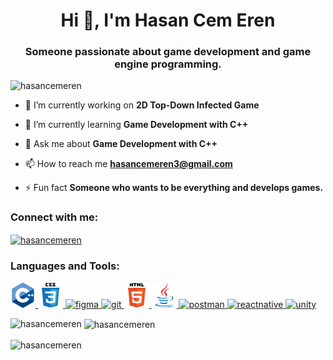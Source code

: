 <h1 align="center">Hi 👋, I'm Hasan Cem Eren</h1>
<h3 align="center">Someone passionate about game development and game engine programming.</h3>

<p align="left"> <img src="https://komarev.com/ghpvc/?username=hasancemeren&label=Profile%20views&color=0e75b6&style=flat" alt="hasancemeren" /> </p>

- 🔭 I’m currently working on **2D Top-Down Infected Game**

- 🌱 I’m currently learning **Game Development with C++**

- 💬 Ask me about **Game Development with C++**

- 📫 How to reach me **hasancemeren3@gmail.com**

- ⚡ Fun fact **Someone who wants to be everything and develops games.**

<h3 align="left">Connect with me:</h3>
<p align="left">
<a href="https://linkedin.com/in/hasancemeren" target="blank"><img align="center" src="https://raw.githubusercontent.com/rahuldkjain/github-profile-readme-generator/master/src/images/icons/Social/linked-in-alt.svg" alt="hasancemeren" height="30" width="40" /></a>
</p>

<h3 align="left">Languages and Tools:</h3>
<p align="left"> <a href="https://www.w3schools.com/cpp/" target="_blank" rel="noreferrer"> <img src="https://raw.githubusercontent.com/devicons/devicon/master/icons/cplusplus/cplusplus-original.svg" alt="cplusplus" width="40" height="40"/> </a> <a href="https://www.w3schools.com/css/" target="_blank" rel="noreferrer"> <img src="https://raw.githubusercontent.com/devicons/devicon/master/icons/css3/css3-original-wordmark.svg" alt="css3" width="40" height="40"/> </a> <a href="https://www.figma.com/" target="_blank" rel="noreferrer"> <img src="https://www.vectorlogo.zone/logos/figma/figma-icon.svg" alt="figma" width="40" height="40"/> </a> <a href="https://git-scm.com/" target="_blank" rel="noreferrer"> <img src="https://www.vectorlogo.zone/logos/git-scm/git-scm-icon.svg" alt="git" width="40" height="40"/> </a> <a href="https://www.w3.org/html/" target="_blank" rel="noreferrer"> <img src="https://raw.githubusercontent.com/devicons/devicon/master/icons/html5/html5-original-wordmark.svg" alt="html5" width="40" height="40"/> </a> <a href="https://www.java.com" target="_blank" rel="noreferrer"> <img src="https://raw.githubusercontent.com/devicons/devicon/master/icons/java/java-original.svg" alt="java" width="40" height="40"/> </a> <a href="https://postman.com" target="_blank" rel="noreferrer"> <img src="https://www.vectorlogo.zone/logos/getpostman/getpostman-icon.svg" alt="postman" width="40" height="40"/> </a> <a href="https://reactnative.dev/" target="_blank" rel="noreferrer"> <img src="https://reactnative.dev/img/header_logo.svg" alt="reactnative" width="40" height="40"/> </a> <a href="https://unity.com/" target="_blank" rel="noreferrer"> <img src="https://www.vectorlogo.zone/logos/unity3d/unity3d-icon.svg" alt="unity" width="40" height="40"/> </a> </p>

<p><img align="left" src="https://github-readme-stats.vercel.app/api/top-langs?username=hasancemeren&show_icons=true&locale=en&layout=compact" alt="hasancemeren" /></p>

<p>&nbsp;<img align="center" src="https://github-readme-stats.vercel.app/api?username=hasancemeren&show_icons=true&locale=en" alt="hasancemeren" /></p>

<p><img align="center" src="https://github-readme-streak-stats.herokuapp.com/?user=hasancemeren&" alt="hasancemeren" /></p>

